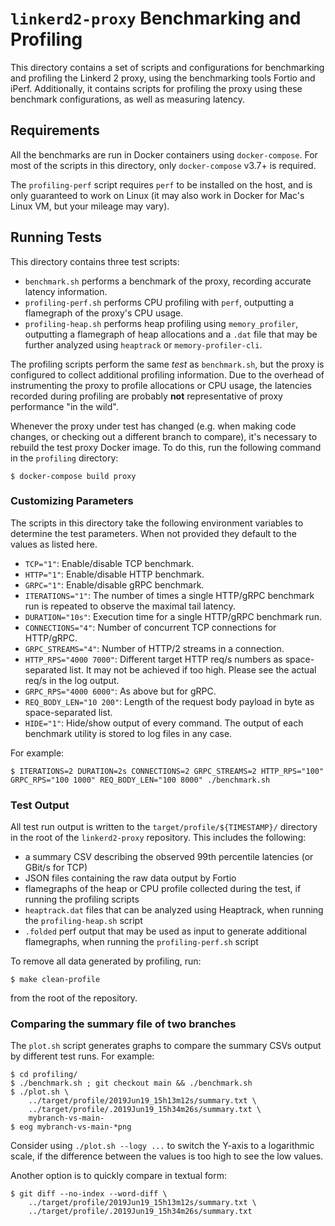 # `linkerd2-proxy` Benchmarking and Profiling

This directory contains a set of scripts and configurations for benchmarking and
profiling the Linkerd 2 proxy, using the benchmarking tools Fortio and iPerf.
Additionally, it contains scripts for profiling the proxy using these benchmark
configurations, as well as measuring latency.

## Requirements

All the benchmarks are run in Docker containers using `docker-compose`. For
most of the scripts in this directory, only `docker-compose` v3.7+ is required.

The `profiling-perf` script requires `perf` to be installed on the host, and is
only guaranteed to work on Linux (it may also work in Docker for Mac's Linux VM,
but your mileage may vary).

## Running Tests

This directory contains three test scripts:

- `benchmark.sh` performs a benchmark of the proxy, recording accurate latency
  information.
- `profiling-perf.sh` performs CPU profiling with `perf`, outputting a
  flamegraph of the proxy's CPU usage.
- `profiling-heap.sh` performs heap profiling using `memory_profiler`,
  outputting a flamegraph of heap allocations and a `.dat` file that may be
  further analyzed using `heaptrack` or `memory-profiler-cli`.

The profiling scripts perform the same _test_ as `benchmark.sh`, but the proxy
is configured to collect additional profiling information. Due to the overhead
of instrumenting the proxy to profile allocations or CPU usage, the latencies
recorded during profiling are probably **not** representative of proxy
performance "in the wild".

Whenever the proxy under test has changed (e.g. when making code changes, or
checking out a different branch to compare), it's necessary to rebuild the test
proxy Docker image. To do this, run the following command in the `profiling`
directory:

```console
$ docker-compose build proxy
```


### Customizing Parameters

The scripts in this directory take the following environment variables to
determine the test parameters.
When not provided they default to the values as listed here.

- `TCP="1"`: Enable/disable TCP benchmark.
- `HTTP="1"`: Enable/disable HTTP benchmark.
- `GRPC="1"`: Enable/disable gRPC benchmark.
- `ITERATIONS="1"`: The number of times a single HTTP/gRPC benchmark run is
  repeated to observe the maximal tail latency.
- `DURATION="10s"`: Execution time for a single HTTP/gRPC benchmark run.
- `CONNECTIONS="4"`: Number of concurrent TCP connections for HTTP/gRPC.
- `GRPC_STREAMS="4"`: Number of HTTP/2 streams in a connection.
- `HTTP_RPS="4000 7000"`: Different target HTTP req/s numbers as space-separated
  list. It may not be achieved if too high. Please see the actual req/s in the
  log output.
- `GRPC_RPS="4000 6000"`: As above but for gRPC.
- `REQ_BODY_LEN="10 200"`: Length of the request body payload in byte as
  space-separated list.
- `HIDE="1"`: Hide/show output of every command. The output of each benchmark
  utility is stored to log files in any case.

For example:

```console
$ ITERATIONS=2 DURATION=2s CONNECTIONS=2 GRPC_STREAMS=2 HTTP_RPS="100" GRPC_RPS="100 1000" REQ_BODY_LEN="100 8000" ./benchmark.sh
```

### Test Output

All test run output is written to the `target/profile/${TIMESTAMP}/` directory
in the root of the `linkerd2-proxy` repository. This includes the following:

- a summary CSV describing the observed 99th percentile latencies (or GBit/s for
  TCP)
- JSON files containing the raw data output by Fortio
- flamegraphs of the heap or CPU profile collected during the test, if running
  the profiling scripts
- `heaptrack.dat` files that can be analyzed using Heaptrack, when running the
  `profiling-heap.sh` script
- `.folded` perf output that may be used as input to generate additional
  flamegraphs, when running the `profiling-perf.sh` script

To remove all data generated by profiling, run:

```console
$ make clean-profile
```

from the root of the repository.


### Comparing the summary file of two branches

The `plot.sh` script generates graphs to compare the summary CSVs output by
different test runs. For example:

```console
$ cd profiling/
$ ./benchmark.sh ; git checkout main && ./benchmark.sh
$ ./plot.sh \
    ../target/profile/2019Jun19_15h13m12s/summary.txt \
    ../target/profile/.2019Jun19_15h34m26s/summary.txt \
    mybranch-vs-main-
$ eog mybranch-vs-main-*png
```

Consider using `./plot.sh --logy ...` to switch the Y-axis to a logarithmic
scale, if the difference between the values is too high to see the low values.

Another option is to quickly compare in textual form:

```console
$ git diff --no-index --word-diff \
    ../target/profile/2019Jun19_15h13m12s/summary.txt \
    ../target/profile/.2019Jun19_15h34m26s/summary.txt
```
